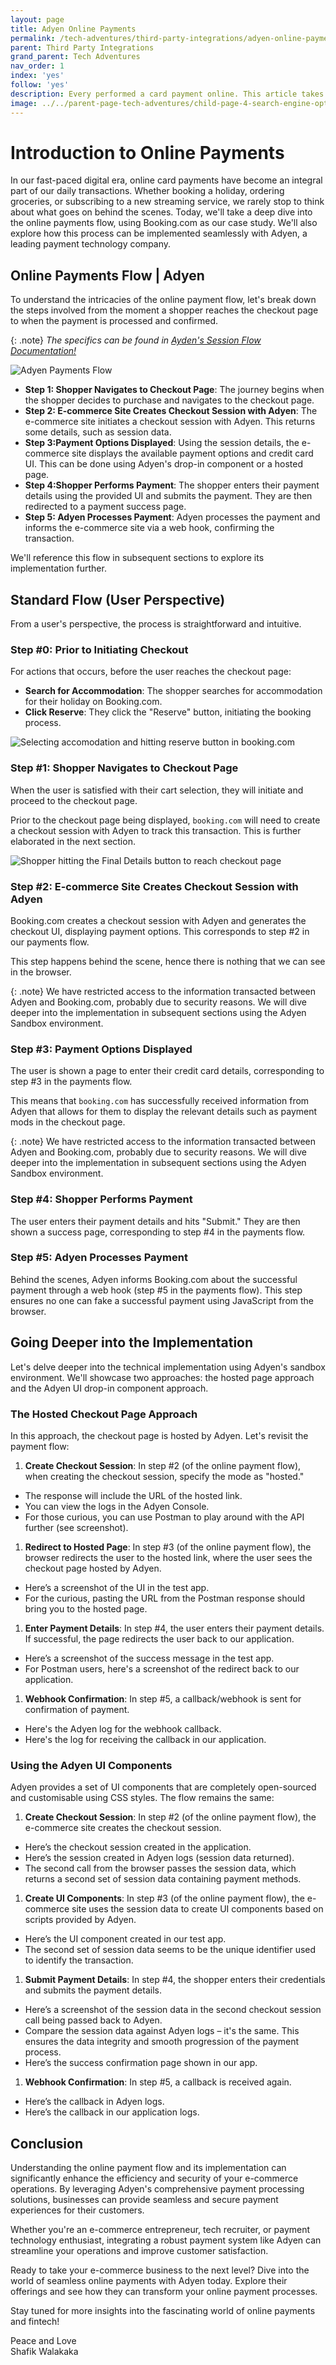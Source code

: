 ```yaml
---
layout: page
title: Adyen Online Payments
permalink: /tech-adventures/third-party-integrations/adyen-online-payments
parent: Third Party Integrations
grand_parent: Tech Adventures
nav_order: 1
index: 'yes'
follow: 'yes'
description: Every performed a card payment online. This article takes you behind the scenes of the implementation with Adyen
image: ../../parent-page-tech-adventures/child-page-4-search-engine-optimization/grandchild-page-1-indexing-pages-that-are-not-yours/image-indexing-pages-that-do-not-belong-to-you.png
---
```


<!-----



Conversion time: 0.554 seconds.


Using this Markdown file:

1. Paste this output into your source file.
2. See the notes and action items below regarding this conversion run.
3. Check the rendered output (headings, lists, code blocks, tables) for proper
   formatting and use a linkchecker before you publish this page.

Conversion notes:

* Docs to Markdown version 1.0β36
* Sat Jun 01 2024 18:43:51 GMT-0700 (PDT)
* Source doc: Untitled document
----->



# **Introduction to Online Payments**

In our fast-paced digital era, online card payments have become an integral part of our daily transactions. Whether booking a holiday, ordering groceries, or subscribing to a new streaming service, we rarely stop to think about what goes on behind the scenes. Today, we'll take a deep dive into the online payments flow, using Booking.com as our case study. We'll also explore how this process can be implemented seamlessly with Adyen, a leading payment technology company.


## **Online Payments Flow | Adyen**

To understand the intricacies of the online payment flow, let's break down the steps involved from the moment a shopper reaches the checkout page to when the payment is processed and confirmed. <br>

{: .note}
_The specifics can be found in [Ayden's Session Flow Documentation!](https://docs.adyen.com/online-payments/build-your-integration/sessions-flow/?platform=Web&integration=Drop-in&version=5.64.0#how-it-works)_

![Adyen Payments Flow](../../parent-page-tech-adventures/child-page-5-third-party-integrations/grandchild-page-1-Adyen-Online-Payments/Adyen-Online-Payments-Flow-Diagram-Generic-High-Level.drawio.png)

- **Step 1: Shopper Navigates to Checkout Page**: The journey begins when the shopper decides to purchase and navigates to the checkout page.
- **Step 2: E-commerce Site Creates Checkout Session with Adyen**: The e-commerce site initiates a checkout session with Adyen. This returns some details, such as session data.
- **Step 3:Payment Options Displayed**: Using the session details, the e-commerce site displays the available payment options and credit card UI. This can be done using Adyen's drop-in component or a hosted page.
- **Step 4:Shopper Performs Payment**: The shopper enters their payment details using the provided UI and submits the payment. They are then redirected to a payment success page.
- **Step 5: Adyen Processes Payment**: Adyen processes the payment and informs the e-commerce site via a web hook, confirming the transaction.

We'll reference this flow in subsequent sections to explore its implementation further.


## **Standard Flow (User Perspective)**

From a user's perspective, the process is straightforward and intuitive.

### Step #0: Prior to Initiating Checkout

For actions that occurs, before the user reaches the checkout page:


- **Search for Accommodation**: The shopper searches for accommodation for their holiday on Booking.com.
- **Click Reserve**: They click the "Reserve" button, initiating the booking process.

![Selecting accomodation and hitting reserve button in booking.com](../../parent-page-tech-adventures/child-page-5-third-party-integrations/grandchild-page-1-Adyen-Online-Payments/selecting-acom-and-reserving.png)

### Step #1: Shopper Navigates to Checkout Page

When the user is satisfied with their cart selection, they will initiate and proceed to the checkout page.

Prior to the checkout page being displayed, `booking.com` will need to create a checkout session with Adyen to track this transaction. This is further elaborated in the next section.

![Shopper hitting the Final Details button to reach checkout page](../../parent-page-tech-adventures/child-page-5-third-party-integrations/grandchild-page-1-Adyen-Online-Payments/image-final-details-button-to-reach-checjkout.png)


### Step #2: E-commerce Site Creates Checkout Session with Adyen

Booking.com creates a checkout session with Adyen and generates the checkout UI, displaying payment options. This corresponds to step #2 in our payments flow.

This step happens behind the scene, hence there is nothing that we can see in the browser.

{: .note}
We have restricted access to the information transacted between Adyen and Booking.com, probably due to security reasons. We will dive deeper into the implementation in subsequent sections using the Adyen Sandbox environment.

### Step #3: Payment Options Displayed

The user is shown a page to enter their credit card details, corresponding to step #3 in the payments flow.

This means that `booking.com` has successfully received information from Adyen that allows for them to display the relevant details such as payment mods in the checkout page.



{: .note}
We have restricted access to the information transacted between Adyen and Booking.com, probably due to security reasons. We will dive deeper into the implementation in subsequent sections using the Adyen Sandbox environment.

### Step #4: Shopper Performs Payment

The user enters their payment details and hits "Submit." They are then shown a success page, corresponding to step #4 in the payments flow.

### Step #5: Adyen Processes Payment

Behind the scenes, Adyen informs Booking.com about the successful payment through a web hook (step #5 in the payments flow). This step ensures no one can fake a successful payment using JavaScript from the browser.


## **Going Deeper into the Implementation**

Let's delve deeper into the technical implementation using Adyen's sandbox environment. We'll showcase two approaches: the hosted page approach and the Adyen UI drop-in component approach.


### **The Hosted Checkout Page Approach**

In this approach, the checkout page is hosted by Adyen. Let's revisit the payment flow:



1. **Create Checkout Session**: In step #2 (of the online payment flow), when creating the checkout session, specify the mode as "hosted."
* The response will include the URL of the hosted link.
* You can view the logs in the Adyen Console.
* For those curious, you can use Postman to play around with the API further (see screenshot).
1. **Redirect to Hosted Page**: In step #3 (of the online payment flow), the browser redirects the user to the hosted link, where the user sees the checkout page hosted by Adyen.
* Here’s a screenshot of the UI in the test app.
* For the curious, pasting the URL from the Postman response should bring you to the hosted page.
1. **Enter Payment Details**: In step #4, the user enters their payment details. If successful, the page redirects the user back to our application.
* Here’s a screenshot of the success message in the test app.
* For Postman users, here's a screenshot of the redirect back to our application.
1. **Webhook Confirmation**: In step #5, a callback/webhook is sent for confirmation of payment.
* Here's the Adyen log for the webhook callback.
* Here's the log for receiving the callback in our application.


### **Using the Adyen UI Components**

Adyen provides a set of UI components that are completely open-sourced and customisable using CSS styles. The flow remains the same:



1. **Create Checkout Session**: In step #2 (of the online payment flow), the e-commerce site creates the checkout session.
* Here’s the checkout session created in the application.
* Here’s the session created in Adyen logs (session data returned).
* The second call from the browser passes the session data, which returns a second set of session data containing payment methods.
1. **Create UI Components**: In step #3 (of the online payment flow), the e-commerce site uses the session data to create UI components based on scripts provided by Adyen.
* Here’s the UI component created in our test app.
* The second set of session data seems to be the unique identifier used to identify the transaction.
1. **Submit Payment Details**: In step #4, the shopper enters their credentials and submits the payment details.
* Here’s a screenshot of the session data in the second checkout session call being passed back to Adyen.
* Compare the session data against Adyen logs – it's the same. This ensures the data integrity and smooth progression of the payment process.
* Here’s the success confirmation page shown in our app.
1. **Webhook Confirmation**: In step #5, a callback is received again.
* Here’s the callback in Adyen logs.
* Here’s the callback in our application logs.


## **Conclusion**

Understanding the online payment flow and its implementation can significantly enhance the efficiency and security of your e-commerce operations. By leveraging Adyen's comprehensive payment processing solutions, businesses can provide seamless and secure payment experiences for their customers.

Whether you're an e-commerce entrepreneur, tech recruiter, or payment technology enthusiast, integrating a robust payment system like Adyen can streamline your operations and improve customer satisfaction.

Ready to take your e-commerce business to the next level? Dive into the world of seamless online payments with Adyen today. Explore their offerings and see how they can transform your online payment processes.

Stay tuned for more insights into the fascinating world of online payments and fintech!




Peace and Love<br>
Shafik Walakaka